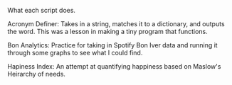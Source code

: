 What each script does. 


Acronym Definer: Takes in a string, matches it to a dictionary, and outputs the word. 
  This was a lesson in making a tiny program that functions. 

Bon Analytics: Practice for taking in Spotify Bon Iver data and running it through some graphs to see what I could find. 

Hapiness Index: An attempt at quantifying happiness based on Maslow's Heirarchy of needs. 


